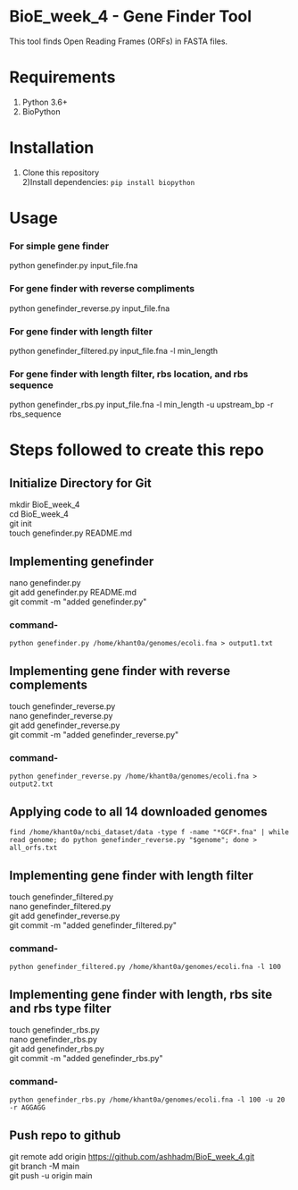 # BioE_week_4 - Gene Finder Tool
This tool finds Open Reading Frames (ORFs) in FASTA files.
# Requirements
1) Python 3.6+
2) BioPython
# Installation
1) Clone this repository <br>
2)Install dependencies: ```pip install biopython```

# Usage

### For simple gene finder
python genefinder.py input_file.fna

### For gene finder with reverse compliments
python genefinder_reverse.py input_file.fna

### For gene finder with length filter
python genefinder_filtered.py input_file.fna -l min_length

### For gene finder with length filter, rbs location, and rbs sequence
python genefinder_rbs.py input_file.fna -l min_length -u upstream_bp -r rbs_sequence

# Steps followed to create this repo
## Initialize Directory for Git
mkdir BioE_week_4 <br>
cd BioE_week_4 <br>
git init <br>
touch genefinder.py README.md

## Implementing genefinder
nano genefinder.py <br>
git add genefinder.py README.md <br>
git commit -m "added genefinder.py"

### command-
```python genefinder.py /home/khant0a/genomes/ecoli.fna > output1.txt```

## Implementing gene finder with reverse complements
touch genefinder_reverse.py<br>
nano genefinder_reverse.py<br>
git add genefinder_reverse.py <br>
git commit -m "added genefinder_reverse.py"

### command-
```python genefinder_reverse.py /home/khant0a/genomes/ecoli.fna > output2.txt```

## Applying code to all 14 downloaded genomes
```find /home/khant0a/ncbi_dataset/data -type f -name "*GCF*.fna" | while read genome; do python genefinder_reverse.py "$genome"; done > all_orfs.txt```

## Implementing gene finder with length filter
touch genefinder_filtered.py<br>
nano genefinder_filtered.py<br>
git add genefinder_reverse.py <br>
git commit -m "added genefinder_filtered.py"

### command-
```python genefinder_filtered.py /home/khant0a/genomes/ecoli.fna -l 100```

## Implementing gene finder with length, rbs site and rbs type filter
touch genefinder_rbs.py<br>
nano genefinder_rbs.py<br>
git add genefinder_rbs.py<br>
git commit -m "added genefinder_rbs.py"<br>

### command-
```python genefinder_rbs.py /home/khant0a/genomes/ecoli.fna -l 100 -u 20 -r AGGAGG```

## Push repo to github
git remote add origin https://github.com/ashhadm/BioE_week_4.git<br>
git branch -M main<br>
git push -u origin main
